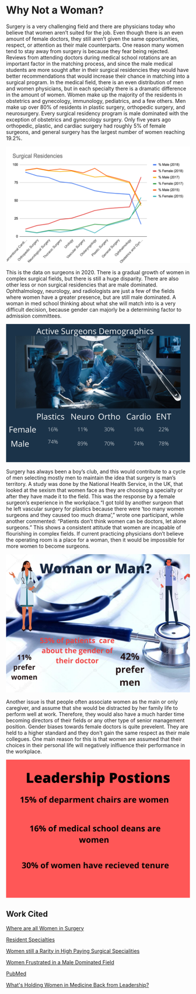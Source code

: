 # Why Not a Woman?

 Surgery is a very challenging field and there are physicians today who believe that women aren’t suited for the job. Even though there is an even amount of female doctors, they still aren’t given the same opportunities, respect, or attention as their male counterparts. One reason many women tend to stay away from surgery is because they fear being rejected. Reviews from attending doctors during medical school rotations are an important factor in the matching process, and since the male medical students are more sought after in their surgical residencies they would have better recommendations that would increase their chance in matching into a surgical program. 
In the medical field, there is an even distribution of men and women physicians, but in each specialty there is a dramatic difference in the amount of women. Women make up the majority of the residents in obstetrics and gynecology, immunology, pediatrics, and a few others. Men make up over 80% of residents in plastic surgery, orthopedic surgery, and neurosurgery.  Every surgical residency program is male dominated with the exception of obstetrics and gynecology surgery. Only five years ago orthopedic, plastic, and cardiac surgery had roughly 5% of female surgeons, and general surgery has the largest number of women reaching 19.2%. 

![pic](https://github.com/KatrinaParsa/Why_not_a_Woman_.github.io/blob/main/Screen%20Shot%202020-12-14%20at%207.50.39%20PM.png?raw=true)

This is the data on surgeons in 2020. There is a gradual growth of women in complex surgical fields, but there is still a huge disparity. There are also other less or non surgical residencies that are male dominated. Ophthalmology, neurology, and radiologists are just a few of the fields where women have a greater presence, but are still male dominated. A woman in med school thinking about what she will match into is a very difficult decision, because gender can majorly be a determining factor to admission committees. 

![pic](https://github.com/KatrinaParsa/Why_not_a_Woman_.github.io/blob/main/Add%20a%20subheading.png?raw=true)

Surgery has always been a boy’s club, and this would contribute to a cycle of men selecting mostly men to maintain the idea that surgery is man’s territory. A study was done by the National Health Service, in the UK, that looked at the sexism that women face as they are choosing a specialty or after they have made it to the field. This was the response by a female surgeon’s experience in the workplace.“I got told by another surgeon that he left vascular surgery for plastics because there were ‘too many women surgeons and they caused too much drama’,” wrote one participant, while another commented: “Patients don’t think women can be doctors, let alone surgeons.” This shows a consistent attitude that women are incapable of flourishing in complex fields. If current practicing physicians don’t believe the operating room is a place for a woman, then it would be impossible for more women to become surgeons. 

![pic](https://github.com/KatrinaParsa/Why_not_a_Woman_.github.io/blob/main/Male_Female%20Doctors.png?raw=true)

Another issue is that people often associate women as the main or only caregiver, and assume that she would be distracted by her family life to perform well at work. Therefore, they would also have a much harder time becoming directors of their fields or any other type of senior management position. Gender biases towards female doctors is quite prevelent. They are held to a higher standard and they don't gain the same respect as their male collegues. One main reason for this is that women are assumed that their choices in their personal life will negatively inlfluence their performance in the workplace. 

![pic](https://github.com/KatrinaParsa/Why_not_a_Woman_.github.io/blob/main/Leadership%20Postions.png?raw=true)

## Work Cited
[Where are all Women in Surgery](https://www.aamc.org/news-insights/where-are-all-women-surgery)

[Resident Specialties](https://www.aamc.org/data-reports/workforce/interactive-data/acgme-residents-and-fellows-sex-and-specialty-2017)

[Women still a Rarity in High Paying Surgical Specialities](https://www.modernhealthcare.com/article/20180728/NEWS/180729922/women-still-a-rarity-in-high-paying-surgical-specialties)

[Women Frustrated in a Male Dominated Field](https://www.theguardian.com/society/2019/jan/08/female-surgeons-frustrated-by-male-dominated-field-study-finds) 

[PubMed](https://pubmed.ncbi.nlm.nih.gov/17894251/)

[What's Holding Women in Medicine Back from Leadership?](https://hbr.org/2018/06/whats-holding-women-in-medicine-back-from-leadership)
